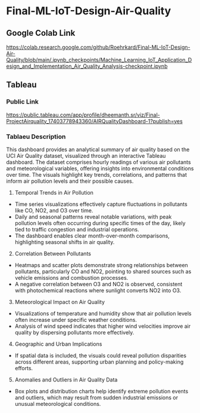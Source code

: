 # Final-ML-IoT-Design-Air-Quality

## Google Colab Link
https://colab.research.google.com/github/Roehrkard/Final-ML-IoT-Design-Air-Quality/blob/main/.ipynb_checkpoints/Machine_Learning_IoT_Application_Design_and_Implementation_Air_Quality_Analysis-checkpoint.ipynb

## Tableau
### Public Link
https://public.tableau.com/app/profile/dheemanth.sr/viz/Final-ProjectAirquality_17403778943360/AIRQualityDashboard-1?publish=yes

### Tablaeu Description
This dashboard provides an analytical summary of air quality based on the UCI Air Quality dataset, visualized through an interactive Tableau dashboard. The dataset comprises hourly readings of various air pollutants and meteorological variables, offering insights into environmental conditions over time. The visuals highlight key trends, correlations, and patterns that inform air pollution levels and their possible causes.
1. Temporal Trends in Air Pollution
- Time series visualizations effectively capture fluctuations in pollutants like CO, NO2, and O3 over time.
- Daily and seasonal patterns reveal notable variations, with peak pollution levels often occurring during specific times of the day, likely tied to traffic congestion and industrial operations.
- The dashboard enables clear month-over-month comparisons, highlighting seasonal shifts in air quality.
2. Correlation Between Pollutants
- Heatmaps and scatter plots demonstrate strong relationships between pollutants, particularly CO and NO2, pointing to shared sources such as vehicle emissions and combustion processes.
- A negative correlation between O3 and NO2 is observed, consistent with photochemical reactions where sunlight converts NO2 into O3.
3. Meteorological Impact on Air Quality
- Visualizations of temperature and humidity show that air pollution levels often increase under specific weather conditions.
- Analysis of wind speed indicates that higher wind velocities improve air quality by dispersing pollutants more effectively.
4. Geographic and Urban Implications
- If spatial data is included, the visuals could reveal pollution disparities across different areas, supporting urban planning and policy-making efforts.
5. Anomalies and Outliers in Air Quality Data
- Box plots and distribution charts help identify extreme pollution events and outliers, which may result from sudden industrial emissions or unusual meteorological conditions.
